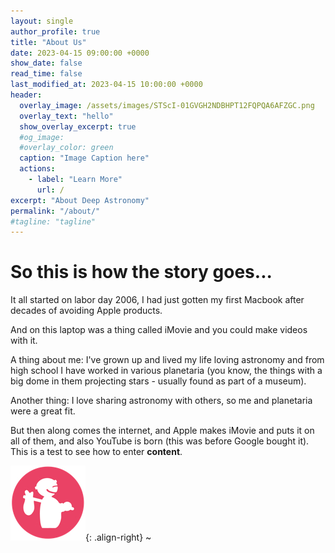 ```yaml
---
layout: single
author_profile: true
title: "About Us"
date: 2023-04-15 09:00:00 +0000
show_date: false
read_time: false
last_modified_at: 2023-04-15 10:00:00 +0000
header:
  overlay_image: /assets/images/STScI-01GVGH2NDBHPT12FQPQA6AFZGC.png
  overlay_text: "hello"
  show_overlay_excerpt: true
  #og_image:
  #overlay_color: green
  caption: "Image Caption here"
  actions:
    - label: "Learn More"
      url: /
excerpt: "About Deep Astronomy"
permalink: "/about/"
#tagline: "tagline"
---
```

<h1>So this is how the story goes... </h1>
It all started on labor day 2006, I had just gotten my first Macbook after decades of avoiding Apple products.

And on this laptop was a thing called iMovie and you could make videos with it.

A thing about me: I've grown up and lived my life loving astronomy and from high school I have worked in various planetaria (you know, the things with a big dome in them projecting stars - usually found as part of a museum).

Another thing:  I love sharing astronomy with others, so me and planetaria were a great fit.

But then along comes the internet, and Apple makes iMovie and puts it on all of them, and also YouTube is born (this was before Google bought it).
This is a test to see how to enter **content**.

![An image](/assets/images/pixel_tracker_logo_120px.jpg){: .align-right}
~                                                                          
